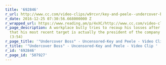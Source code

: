 ```yaml
---
title: '692846'
r_url: http://www.cc.com/video-clips/w9rcvr/key-and-peele--undercover-boss----uncensored
r_date: 2016-12-25 07:30:56.668000000 Z
r_wrapped_url: https://www.reading.am/p/4xXC/http://www.cc.com/video-clips/w9rcvr/key-and-peele--undercover-boss----uncensored
r_page_description: A workplace bully tries to recoup his losses after finding out
  that his most recent target is actually the president of the company in disguise.
  (3:54)
r_page_title: '"Undercover Boss" - Uncensored-Key and Peele - Video Clip '
r_title: '"Undercover Boss" - Uncensored-Key and Peele - Video Clip '
r_id: '692846'
r_page_id: '507927'
---
```



